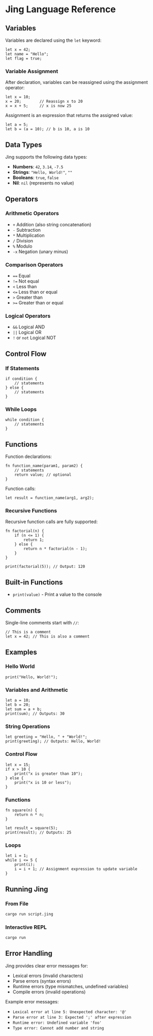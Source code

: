 # Jing Language Reference

## Variables

Variables are declared using the `let` keyword:

```jing
let x = 42;
let name = "Hello";
let flag = true;
```

### Variable Assignment

After declaration, variables can be reassigned using the assignment operator:

```jing
let x = 10;
x = 20;        // Reassign x to 20
x = x + 5;     // x is now 25
```

Assignment is an expression that returns the assigned value:

```jing
let a = 5;
let b = (a = 10); // b is 10, a is 10
```

## Data Types

Jing supports the following data types:

- **Numbers**: `42`, `3.14`, `-7.5`
- **Strings**: `"Hello, World!"`, `""`
- **Booleans**: `true`, `false`
- **Nil**: `nil` (represents no value)

## Operators

### Arithmetic Operators
- `+` Addition (also string concatenation)
- `-` Subtraction
- `*` Multiplication
- `/` Division
- `%` Modulo
- `-x` Negation (unary minus)

### Comparison Operators
- `==` Equal
- `!=` Not equal
- `<` Less than
- `<=` Less than or equal
- `>` Greater than
- `>=` Greater than or equal

### Logical Operators
- `&&` Logical AND
- `||` Logical OR
- `!` or `not` Logical NOT

## Control Flow

### If Statements

```jing
if condition {
    // statements
} else {
    // statements
}
```

### While Loops

```jing
while condition {
    // statements
}
```

## Functions

Function declarations:

```jing
fn function_name(param1, param2) {
    // statements
    return value; // optional
}
```

Function calls:

```jing
let result = function_name(arg1, arg2);
```

### Recursive Functions

Recursive function calls are fully supported:

```jing
fn factorial(n) {
    if (n <= 1) {
        return 1;
    } else {
        return n * factorial(n - 1);
    }
}

print(factorial(5)); // Output: 120
```

## Built-in Functions

- `print(value)` - Print a value to the console

## Comments

Single-line comments start with `//`:

```jing
// This is a comment
let x = 42; // This is also a comment
```

## Examples

### Hello World
```jing
print("Hello, World!");
```

### Variables and Arithmetic
```jing
let a = 10;
let b = 20;
let sum = a + b;
print(sum); // Outputs: 30
```

### String Operations
```jing
let greeting = "Hello, " + "World!";
print(greeting); // Outputs: Hello, World!
```

### Control Flow
```jing
let x = 15;
if x > 10 {
    print("x is greater than 10");
} else {
    print("x is 10 or less");
}
```

### Functions
```jing
fn square(n) {
    return n * n;
}

let result = square(5);
print(result); // Outputs: 25
```

### Loops
```jing
let i = 1;
while i <= 5 {
    print(i);
    i = i + 1; // Assignment expression to update variable
}
```

## Running Jing

### From File
```bash
cargo run script.jing
```

### Interactive REPL
```bash
cargo run
```

## Error Handling

Jing provides clear error messages for:

- Lexical errors (invalid characters)
- Parse errors (syntax errors)
- Runtime errors (type mismatches, undefined variables)
- Compile errors (invalid operations)

Example error messages:
- `Lexical error at line 5: Unexpected character: '@'`
- `Parse error at line 3: Expected ';' after expression`
- `Runtime error: Undefined variable 'foo'`
- `Type error: Cannot add number and string`
